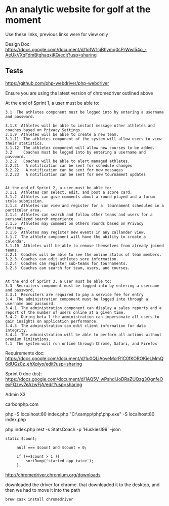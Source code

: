 # An analytic website for golf at the moment

Use these links, previous links were for view only

Design Doc:
https://docs.google.com/document/d/1ofW1cjBhymq0cPrWwI54o_-AeUkVXqFdmBtghaqxjKQ/edit?usp=sharing

## Tests 
https://github.com/php-webdriver/php-webdriver

Ensure you are using the latest version of chromedriver outlined above 

At the end of Sprint 1, a user must be able to:
    
    3.1  The athletes component must be logged into by entering a username and password.
    
    3.1.8  Athletes will be able to instant message other athletes and coaches based on Privacy Settings.
    3.1.9  Athletes will be able to create a new team.
    3.1.11  The athletes component of the system will allow users to view their statistics.
    3.1.12  The athletes component will allow new courses to be added.
    3.2     Coaches must be logged into by entering a username and password.
    3.2.2   Coaches will be able to alert managed athletes.
    3.2.21   A notification can be sent for schedule changes
    3.2.22   A notification can be sent for new messages
    3.2.23   A notification can be sent for new tournament updates
    
    
    At the end of Sprint 2, a user must be able to:
    3.1.1  Athletes can select, edit, and post a score card.
    3.1.2  Athletes can give comments about a round played and a forum style submission.
    3.1.3  Athletes can view and register for a  tournament scheduled in a particular area.
    3.1.4  Athletes can search and follow other teams and users for a personalized search experience.
    3.1.5  Athletes may comment on others rounds based on Privacy Settings.
    3.1.6  Athletes may register new events in any callander view.
    3.1.7  The athlete component will have the ability to create a calendar.
    3.1.10  Athletes will be able to remove themselves from already joined teams.
    3.2.1  Coaches will be able to see the online status of team members. 
    3.2.3  Coaches can edit athletes sore information.
    3.2.4  Coaches can register sub-teams for tournaments.
    3.2.3  Coaches can search for team, users, and courses.
    
    
    At the end of Sprint 3, a user must be able to:
    3.3  Recruiters component must be logged into by entering a username and password.
    3.3.1  Recruiters are required to pay a service fee for entry 
    3.4  The administration component must be logged into through a username and password.
    3.4.1  The administration component can display a sales reports and a report of the number of users online at a given time.
    3.4.2  During beta 1 the administration can impersonate all users to gain insights on application performance.
    3.4.3  The administration can edit client information for data  integrity.
    3.4.4  The administration will be able to perform all actions without premium limitations. 
    4.1  The system will run online through Chrome, Safari, and Firefox
    



Requirements doc:
https://docs.google.com/document/d/1u0QLjAoveMcrR1C0fKOROKieLMmQ6dUGz0z_ehXplyo/edit?usp=sharing


Sprint 0 doc (bs):
https://docs.google.com/document/d/1AQ5V_wPshdIJoDRaZUQzg3OgnfeOexFQzvv7eAzwFjA/edit?usp=sharing
 

Admin X3


 
 carbonphp.com
 
 
php -S localhost:80 index.php
"C:\xampp\php\php.exe" -S localhost:80 index.php


 php index.php rest -s StatsCoach -p 'Huskies!99' -json 
 
    static $count;
 
         null === $count and $count = 0;
 
         if (++$count > 1 ){
             sortDump('started app twice');
         };
         
         
         
  
http://chromedriver.chromium.org/downloads

downloaded the driver for chrome. that downloaded it to the desktop, and then we had to move it into the path 

    brew cask install chromedriver
